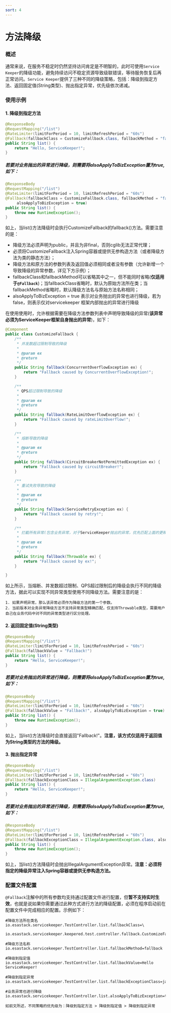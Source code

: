 ```yaml
---
sort: 4
---
```


# 方法降级

### 概述
通常来说，在服务不稳定时仍然坚持访问肯定是不明智的，此时可使用`Service Keeper`的降级功能，避免持续访问不稳定资源导致级联错误，等待服务恢复后再正常访问。`Service Keeper`提供了三种不同的降级策略，包括：降级到指定方法、返回固定值(String类型)、抛出指定异常，优先级依次递减。

### 使用示例
#### 1. 降级到指定方法
```java
@ResponseBody
@RequestMapping("/list")
@RateLimiter(limitForPeriod = 10, limitRefreshPeriod = "60s")
@Fallback(fallbackClass = CustomizeFallback.class, fallbackMethod = "fallback")
public String list() {
    return "Hello, ServiceKeeper!";
}
```
##### 若要对业务抛出的异常进行降级，则需要将alsoApplyToBizException置为true,如下：
```java
@ResponseBody
@RequestMapping("/list")
@RateLimiter(limitForPeriod = 10, limitRefreshPeriod = "60s")
@Fallback(fallbackClass = CustomizeFallback.class, fallbackMethod = "fallback",
     alsoApplyToBizException = true)
public String list() {
    throw new RuntimeException();
}
```

如上，当list()方法降级时会执行CustomizeFallback的fallback()方法。需要注意的是：
- 降级方法必须声明为public，并且为非final，否则cglib无法正常代理；
- 必须将CustomizeFallback注入Spring容器或提供无参构造方法（或者降级方法为类的静态方法）；
- 降级方法和原方法的参数列表及返回值必须相同或者没有参数（允许新增一个导致降级的异常参数，详见下方示例）；
- fallbackClass和fallbackMethod可以省略其中之一，但不能同时省略(**仅适用于`@Fallback`**)；当fallbackClass省略时，默认为原始方法所在类；当fallbackMethod省略时，默认降级方法名与原始方法名称相同；
- alsoApplyToBizException = true 表示对业务抛出的异常也进行降级，若为false，则表示仅对servicekeeper 框架内部抛出的异常进行降级

在使用使用时，允许根据需要在降级方法参数列表中声明导致降级的异常(**该异常必须为ServiceKeeper框架自身抛出的异常**)，如下：
```java
@Component
public class CustomizeFallback {
    /**
     * 并发数超过限制导致的降级
     *
     * @param ex
     * @return
     */
    public String fallback(ConcurrentOverflowException ex) {
        return "Fallback caused by ConcurrentOverflowException!";
    }

    /**
     * QPS超过限制导致的降级
     *
     * @param ex
     * @return
     */
    public String fallback(RateLimitOverflowException ex) {
        return "Fallback caused by rateLimitOverflow!";
    }

    /**
     * 熔断导致的降级
     *
     * @param ex
     * @return
     */
    public String fallback(CircuitBreakerNotPermittedException ex) {
        return "Fallback caused by circuitBreaker!";
    }

    /**
     * 重试失败导致的降级
     *
     * @param ex
     * @return
     */
    public String fallback(ServiceRetryException ex) {
        return "Fallback caused by retry!";
    }

    /**
     * 拦截所有异常(包含业务异常，对于ServiceKeeper抛出的异常，优先匹配上面的更精确的异常类型对应的方法)
     *
     * @param ex
     * @return
     */
    public String fallback(Throwable ex) {
        return "Fallback caused by ex!";
    }

}
```
如上所示，当熔断、并发数超过限制、QPS超过限制后的降级会执行不同的降级方法，据此可以实现不同异常类型使用不同降级方法。需要注意的是：
```note
1. 如果声明异常，那么该异常必须作为降级方法的第一个参数。
2. 当前版本对业务异常降级方法不支持异常类型精确匹配，仅支持Throwable类型，需要用户自己在业务代码中对不同的异常类型进行区分处理。
```

#### 2. 返回固定值(String类型)
```java
@ResponseBody
@RequestMapping("/list")
@RateLimiter(limitForPeriod = 10, limitRefreshPeriod = "60s")
@Fallback(fallbackValue = "Fallback!")
public String list() {
    return "Hello, ServiceKeeper!";
}
```
##### 若要对业务抛出的异常进行降级，则需要将alsoApplyToBizException置为true,如下：
```java
@ResponseBody
@RequestMapping("/list")
@RateLimiter(limitForPeriod = 10, limitRefreshPeriod = "60s")
@Fallback(fallbackValue = "Fallback!", alsoApplyToBizException = true)
public String list() {
    throw new RuntimeException();
}
```

如上，当list()方法降级时会直接返回"Fallback!"。**注意，该方式仅适用于返回值为String类型的方法的降级。**

#### 3. 抛出指定异常
```java
@ResponseBody
@RequestMapping("/list")
@RateLimiter(limitForPeriod = 10, limitRefreshPeriod = "60s")
@Fallback(fallbackExceptionClass = IllegalArgumentException.class)
public String list() {
    return "Hello, ServiceKeeper!";
}
```
##### 若要对业务抛出的异常进行降级，则需要将alsoApplyToBizException置为true,如下：
```java
@ResponseBody
@RequestMapping("/list")
@RateLimiter(limitForPeriod = 10, limitRefreshPeriod = "60s")
@Fallback(fallbackExceptionClass = IllegalArgumentException.class, alsoApplyToBizException = true)
public String list() {
    throw new RuntimeException();
}
```

如上，当list()方法降级时会抛出IllegalArgumentException异常。**注意：必须将指定的降级异常注入Spring容器或提供无参构造方法。**

### 配置文件配置
`@Fallback`注解中的所有参数均支持通过配置文件进行配置，但**暂不支持实时生效**，也就是说如果你需要通过此种方式进行方法的降级配置，必须在程序启动前在配置文件中完成相应的配置。示例如下：
```properties
#降级方法所在类名
io.esastack.servicekeeper.TestController.list.fallbackClass=\
  io.esastack.servicekeeper.keepered.test.controller.fallback.CustomizeFallback

#降级方法名称
io.esastack.servicekeeper.TestController.list.fallbackMethod=fallback

#降级到指定值
io.esastack.servicekeeper.TestController.list.fallbackValue=Hello ServiceKeeper!

#降级到指定异常
io.esastack.servicekeeper.TestController.list.fallbackExceptionClass=java.lang.RuntimeException

#业务异常也进行降级
io.esastack.servicekeeper.TestController.list.alsoApplyToBizException=true
```
```note
如前文所述，不同策略的优先级为：降级到指定方法 > 降级到指定值 > 降级到指定异常
```
